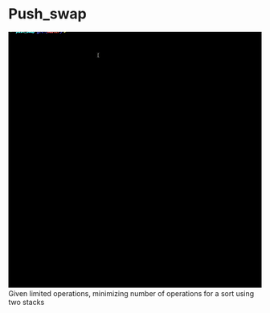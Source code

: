 # Push_swap
![Alt Text](./push_swap.gif)
Given limited operations, minimizing number of operations for a sort using two stacks
